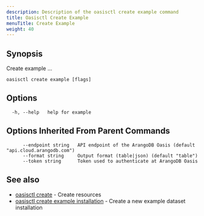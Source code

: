 ```yaml
---
description: Description of the oasisctl create example command
title: Oasisctl Create Example
menuTitle: Create Example
weight: 40
---
```

## Synopsis
Create example ...

```
oasisctl create example [flags]
```

## Options
```
  -h, --help   help for example
```

## Options Inherited From Parent Commands
```
      --endpoint string   API endpoint of the ArangoDB Oasis (default "api.cloud.arangodb.com")
      --format string     Output format (table|json) (default "table")
      --token string      Token used to authenticate at ArangoDB Oasis
```

## See also
* [oasisctl create](_index.md)	 - Create resources
* [oasisctl create example installation](create-example-installation.md)	 - Create a new example dataset installation

